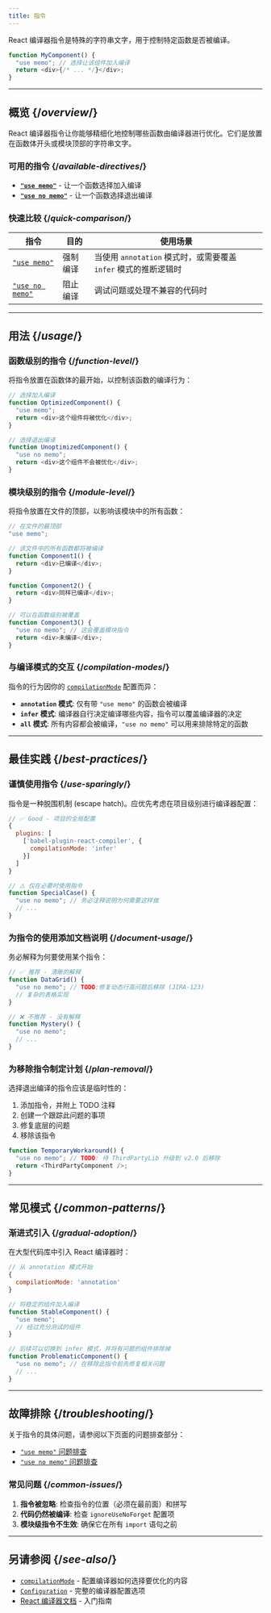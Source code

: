 ```yaml
---
title: 指令
---
```


<Intro>
React 编译器指令是特殊的字符串文字，用于控制特定函数是否被编译。
</Intro>

```js
function MyComponent() {
  "use memo"; // 选择让该组件加入编译
  return <div>{/* ... */}</div>;
}
```

<InlineToc />

---

## 概览 {/*overview*/}

React 编译器指令让你能够精细化地控制哪些函数由编译器进行优化。它们是放置在函数体开头或模块顶部的字符串文字。

### 可用的指令 {/*available-directives*/}

* **[`"use memo"`](/reference/react-compiler/directives/use-memo)** - 让一个函数选择加入编译
* **[`"use no memo"`](/reference/react-compiler/directives/use-no-memo)** - 让一个函数选择退出编译
  
### 快速比较 {/*quick-comparison*/}

| 指令 | 目的 | 使用场景 |
|-----------|---------|-------------|
| [`"use memo"`](/reference/react-compiler/directives/use-memo) | 强制编译 | 当使用 `annotation` 模式时，或需要覆盖 `infer` 模式的推断逻辑时 |
| [`"use no memo"`](/reference/react-compiler/directives/use-no-memo) | 阻止编译 | 调试问题或处理不兼容的代码时 |

---

## 用法 {/*usage*/}

### 函数级别的指令 {/*function-level*/}

将指令放置在函数体的最开始，以控制该函数的编译行为：

```js
// 选择加入编译
function OptimizedComponent() {
  "use memo";
  return <div>这个组件将被优化</div>;
}

// 选择退出编译
function UnoptimizedComponent() {
  "use no memo";
  return <div>这个组件不会被优化</div>;
}
```

### 模块级别的指令 {/*module-level*/}

将指令放置在文件的顶部，以影响该模块中的所有函数：

```js
// 在文件的最顶部
"use memo";

// 该文件中的所有函数都将被编译
function Component1() {
  return <div>已编译</div>;
}

function Component2() {
  return <div>同样已编译</div>;
}

// 可以在函数级别被覆盖
function Component3() {
  "use no memo"; // 这会覆盖模块指令
  return <div>未编译</div>;
}
```

### 与编译模式的交互 {/*compilation-modes*/}

指令的行为因你的 [`compilationMode`](/reference/react-compiler/compilationMode) 配置而异：

* **`annotation` 模式**: 仅有带 `"use memo"` 的函数会被编译
* **`infer` 模式**: 编译器自行决定编译哪些内容，指令可以覆盖编译器的决定
* **`all` 模式**: 所有内容都会被编译，`"use no memo"` 可以用来排除特定的函数

---

## 最佳实践 {/*best-practices*/}

### 谨慎使用指令 {/*use-sparingly*/}

指令是一种脱围机制 (escape hatch)。应优先考虑在项目级别进行编译器配置：

```js
// ✅ Good - 项目的全局配置
{
  plugins: [
    ['babel-plugin-react-compiler', {
      compilationMode: 'infer'
    }]
  ]
}

// ⚠️ 仅在必要时使用指令
function SpecialCase() {
  "use no memo"; // 务必注释说明为何需要这样做
  // ...
}
```

### 为指令的使用添加文档说明 {/*document-usage*/}

务必解释为何要使用某个指令：

```js
// ✅ 推荐 - 清晰的解释
function DataGrid() {
  "use no memo"; // TODO:修复动态行高问题后移除 (JIRA-123)
  // 复杂的表格实现
}

// ❌ 不推荐 - 没有解释
function Mystery() {
  "use no memo";
  // ...
}
```

### 为移除指令制定计划 {/*plan-removal*/}

选择退出编译的指令应该是临时性的：

1. 添加指令，并附上 TODO 注释
2. 创建一个跟踪此问题的事项
3. 修复底层的问题
4. 移除该指令

```js
function TemporaryWorkaround() {
  "use no memo"; // TODO: 待 ThirdPartyLib 升级到 v2.0 后移除
  return <ThirdPartyComponent />;
}
```

---

## 常见模式 {/*common-patterns*/}

### 渐进式引入 {/*gradual-adoption*/}

在大型代码库中引入 React 编译器时：

```js
// 从 annotation 模式开始
{
  compilationMode: 'annotation'
}

// 将稳定的组件加入编译
function StableComponent() {
  "use memo";
  // 经过充分测试的组件
}

// 后续可以切换到 infer 模式，并将有问题的组件排除掉
function ProblematicComponent() {
  "use no memo"; // 在移除此指令前先修复相关问题
  // ...
}
```


---

## 故障排除 {/*troubleshooting*/}

关于指令的具体问题，请参阅以下页面的问题排查部分：

* [`"use memo"` 问题排查](/reference/react-compiler/directives/use-memo#troubleshooting)
* [`"use no memo"` 问题排查](/reference/react-compiler/directives/use-no-memo#troubleshooting)

### 常见问题 {/*common-issues*/}

1. **指令被忽略**: 检查指令的位置（必须在最前面）和拼写
2. **代码仍然被编译**: 检查 `ignoreUseNoForget` 配置项
3. **模块级指令不生效**: 确保它在所有 `import` 语句之前

---

## 另请参阅 {/*see-also*/}

* [`compilationMode`](/reference/react-compiler/compilationMode) - 配置编译器如何选择要优化的内容
* [`Configuration`](/reference/react-compiler/configuration) - 完整的编译器配置选项
* [React 编译器文档](https://react.dev/learn/react-compiler) - 入门指南
